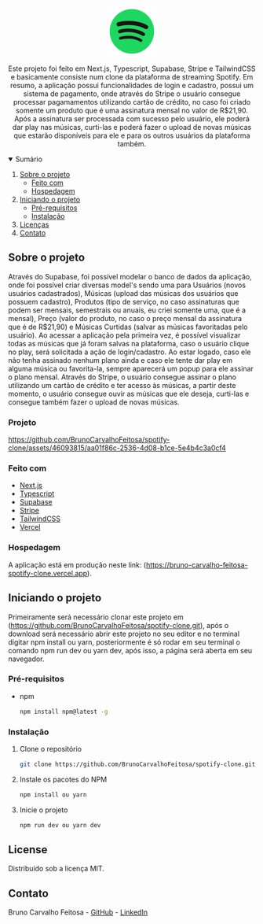 <!-- PROJECT LOGO -->
<br />
<p align="center">
  <a href="https://github.com/BrunoCarvalhoFeitosa/spotify-clone">
    <img src="public\images\fav.png" alt="Logo" width="100" weight="100" />
  </a>

  <p align="center">
    Este projeto foi feito em Next.js, Typescript, Supabase, Stripe e TailwindCSS e basicamente consiste num clone da plataforma de streaming Spotify. Em resumo, a aplicação possui funcionalidades de login e cadastro, possui um sistema de pagamento, onde através do Stripe o usuário consegue processar pagamamentos utilizando cartão de crédito, no caso foi criado somente um produto que é uma assinatura mensal no valor de R$21,90. Após a assinatura ser processada com sucesso pelo usuário, ele poderá dar play nas músicas, curti-las e poderá fazer o upload de novas músicas que estarão disponíveis para ele e para os outros usuários da plataforma também.
</p>

<!-- TABLE OF CONTENTS -->
<details open="open">
  <summary>Sumário</summary>
  <ol>
    <li>
      <a href="#sobre-o-projeto">Sobre o projeto</a>
      <ul>
        <li><a href="#feito-com">Feito com</a></li>
        <li><a href="#hospedagem">Hospedagem</a></li>
      </ul>
    </li>
    <li>
      <a href="#iniciando-o-projeto">Iniciando o projeto</a>
      <ul>
        <li><a href="#pré-requisitos">Pré-requisitos</a></li>
        <li><a href="#instalação">Instalação</a></li>
      </ul>
    </li>
    <li><a href="#license">Licenças</a></li>
    <li><a href="#contato">Contato</a></li>
  </ol>
</details>

<!-- ABOUT THE PROJECT -->
## Sobre o projeto
Através do Supabase, foi possível modelar o banco de dados da aplicação, onde foi possível criar diversas model's sendo uma para Usuários (novos usuários cadastrados), Músicas (upload das músicas dos usuários que possuem cadastro), Produtos (tipo de serviço, no caso assinaturas que podem ser mensais, semestrais ou anuais, eu criei somente uma, que é a mensal), Preço (valor do produto, no caso o preço mensal da assinatura que é de R$21,90) e Músicas Curtidas (salvar as músicas favoritadas pelo usuário). Ao acessar a aplicação pela primeira vez, é possível visualizar todas as músicas que já foram salvas na plataforma, caso o usuário clique no play, será solicitada a ação de login/cadastro. Ao estar logado, caso ele não tenha assinado nenhum plano ainda e caso ele tente dar play em alguma música ou favorita-la, sempre aparecerá um popup para ele assinar o plano mensal. Através do Stripe, o usuário consegue assinar o plano utilizando um cartão de crédito e ter acesso às músicas, a partir deste momento, o usuário consegue ouvir as músicas que ele deseja, curti-las e consegue também fazer o upload de novas músicas.

### Projeto

https://github.com/BrunoCarvalhoFeitosa/spotify-clone/assets/46093815/aa01f86c-2536-4d08-b1ce-5e4b4c3a0cf4

### Feito com

* [Next.js](https://nextjs.org)
* [Typescript](https://www.typescriptlang.org)
* [Supabase](https://supabase.com)
* [Stripe](https://stripe.com/br)
* [TailwindCSS](https://tailwindcss.com)
* [Vercel](https://vercel.com)

### Hospedagem

A aplicação está em produção neste link: (https://bruno-carvalho-feitosa-spotify-clone.vercel.app).

<!-- GETTING STARTED -->
## Iniciando o projeto

Primeiramente será necessário clonar este projeto em (https://github.com/BrunoCarvalhoFeitosa/spotify-clone.git), após o download será necessário abrir este projeto no seu editor e no terminal digitar npm install ou yarn, posteriormente é só rodar em seu terminal o comando npm run dev ou yarn dev, após isso, a página será aberta em seu navegador.

### Pré-requisitos

* npm
  ```sh
  npm install npm@latest -g
  ```

### Instalação

1. Clone o repositório
   ```sh
   git clone https://github.com/BrunoCarvalhoFeitosa/spotify-clone.git
   ```
2. Instale os pacotes do NPM
   ```sh
   npm install ou yarn
   ```
   
3. Inicie o projeto
   ```sh
   npm run dev ou yarn dev
   ```   

<!-- LICENSE -->
## License

Distribuído sob a licença MIT.

<!-- CONTACT -->
## Contato

Bruno Carvalho Feitosa - [GitHub](https://github.com/BrunoCarvalhoFeitosa) - [LinkedIn](https://www.linkedin.com/in/bruno-carvalho-feitosa/)
